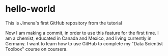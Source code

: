 # hello-world
This is Jimena's first GitHub repository from the tutorial

Now I am making a commit, in order to use this feature for the first time. I am a chemist, educated in Canada and Mexico, and living currently in Germany. I want to learn how to use GitHub to complete my "Data Scientist Toolbox" course on coursera.
